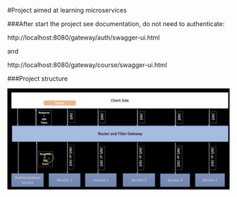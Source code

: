 #Project aimed at learning microservices

###After start the project see documentation, do not need to authenticate:

http://localhost:8080/gateway/auth/swagger-ui.html

and

http://localhost:8080/gateway/course/swagger-ui.html

###Project structure

![img.png](img.png)

